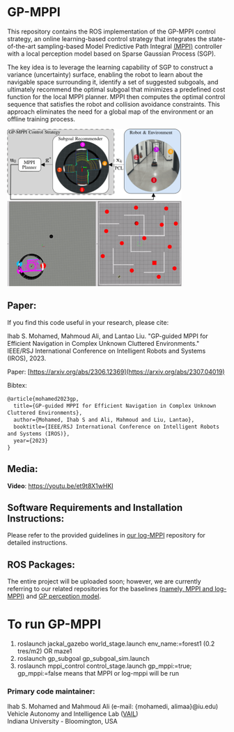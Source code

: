 # GP-MPPI

This repository contains the ROS implementation of the GP-MPPI control strategy, an online learning-based control strategy that integrates the state-of-the-art sampling-based Model Predictive Path Integral [(MPPI)](https://arc.aiaa.org/doi/pdf/10.2514/1.G001921) controller with a local perception model based on Sparse Gaussian Process (SGP).

The key idea is to leverage the learning capability of SGP to construct a variance (uncertainty) surface, enabling the robot to learn about the navigable space surrounding it, identify a set of suggested subgoals, and ultimately recommend the optimal subgoal that minimizes a predefined cost function for the local MPPI planner. MPPI then computes the optimal control sequence that satisfies the robot and collision avoidance constraints. This approach eliminates the need for a global map of the environment or an offline training process.

<img src="media/GP-MPPI-Architecture.png" alt="GP-MPPI-Architecture" width="400"> <img src="media/MU1_SM_T2_2x.gif" alt="Maze 1, Sample Mode (SM)" width="400">

## Paper:

If you find this code useful in your research, please cite:

Ihab S. Mohamed, Mahmoud Ali, and Lantao Liu. "GP-guided MPPI for Efficient Navigation in Complex Unknown Cluttered Environments." IEEE/RSJ International Conference on Intelligent Robots and Systems (IROS), 2023.

Paper: [https://arxiv.org/abs/2306.12369](https://arxiv.org/abs/2307.04019)

Bibtex:
```
@article{mohamed2023gp,
  title={GP-guided MPPI for Efficient Navigation in Complex Unknown Cluttered Environments},
  author={Mohamed, Ihab S and Ali, Mahmoud and Liu, Lantao},
  booktitle={IEEE/RSJ International Conference on Intelligent Robots and Systems (IROS)},
  year={2023}
}
```
## Media:
**Video**: https://youtu.be/et9t8X1wHKI

## Software Requirements and Installation Instructions:
 Please refer to the provided guidelines in [our log-MPPI](https://github.com/IhabMohamed/log-MPPI_ros#software-requirements) repository for detailed instructions. 


## ROS Packages:

The entire project will be uploaded soon; however, we are currently referring to our related repositories for the baselines [(namely, MPPI and log-MPPI)](https://github.com/IhabMohamed/log-MPPI_ros) and [GP perception model](https://github.com/mahmoud-a-ali/vsgp_pcl).

# To run GP-MPPI
1. roslaunch jackal_gazebo world_stage.launch env_name:=forest1 (0.2 tres/m2) OR maze1
2. roslaunch  gp_subgoal gp_subgoal_sim.launch
4. roslaunch mppi_control control_stage.launch gp_mppi:=true; gp_mppi:=false means that MPPI or log-mppi will be run 


### Primary code maintainer:
Ihab S. Mohamed and Mahmoud Ali (e-mail: {mohamedi, alimaa}@iu.edu)\
Vehicle Autonomy and Intelligence Lab ([VAIL](https://vail.sice.indiana.edu/))\
Indiana University - Bloomington, USA


